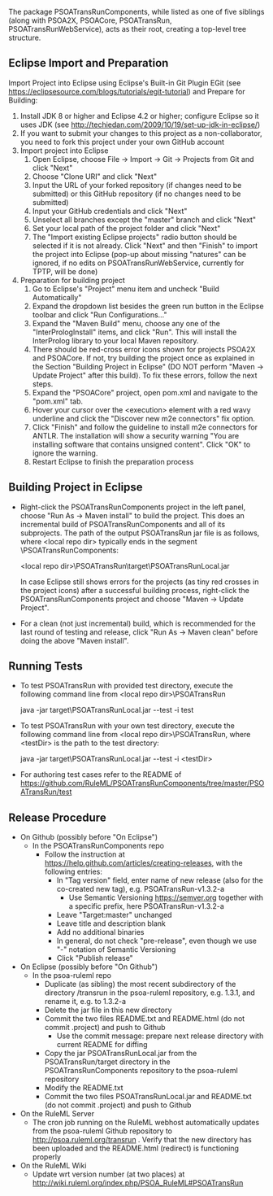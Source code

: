 The package PSOATransRunComponents, while listed as one of five siblings (along with PSOA2X, PSOACore, PSOATransRun, PSOATransRunWebService), acts as their root, creating a top-level tree structure.

## Eclipse Import and Preparation

Import Project into Eclipse using Eclipse's Built-in Git Plugin EGit (see https://eclipsesource.com/blogs/tutorials/egit-tutorial) and Prepare for Building:
1. Install JDK 8 or higher and Eclipse 4.2 or higher; configure Eclipse so it uses JDK (see http://techiedan.com/2009/10/19/set-up-jdk-in-eclipse/)
2. If you want to submit your changes to this project as a non-collaborator, you need to fork this project under your own GitHub account
3. Import project into Eclipse
   1. Open Eclipse, choose File -> Import -> Git -> Projects from Git and click "Next"
   2. Choose "Clone URI" and click "Next"
   3. Input the URL of your forked repository (if changes need to be submitted) or this GitHub repository (if no changes need to be  submitted)
   4. Input your GitHub credentials and click "Next"
   5. Unselect all branches except the "master" branch and click "Next"
   6. Set your local path of the project folder and click "Next"
   7. The "Import existing Eclipse projects" radio button should be selected if it is not already. Click "Next" and then "Finish" to import the project into Eclipse (pop-up about missing "natures" can be ignored, if no edits on PSOATransRunWebService, currently for TPTP, will be done)
4. Preparation for building project
   1. Go to Eclipse's "Project" menu item and uncheck "Build Automatically"
   2. Expand the dropdown list besides the green run button in the Eclipse toolbar and click "Run Configurations..."
   3. Expand the "Maven Build" menu, choose any one of the "InterPrologInstall" items, and click "Run". This will install the InterProlog library to your local Maven repository.
   4. There should be red-cross error icons shown for projects PSOA2X and PSOACore. If not, try building the project once as explained in the Section "Building Project in Eclipse" (DO NOT perform "Maven -> Update Project" after this build). To fix these errors, follow the next steps.
   5. Expand the "PSOACore" project, open pom.xml and navigate to the "pom.xml" tab.
   6. Hover your cursor over the \<execution\> element with a red wavy underline and click the "Discover new m2e connectors" fix option.
   7. Click "Finish" and follow the guideline to install m2e connectors for ANTLR. The installation will show a security warning "You are installing software that contains unsigned content". Click "OK" to ignore the warning.
   8. Restart Eclipse to finish the preparation process

## Building Project in Eclipse

* Right-click the PSOATransRunComponents project in the left panel, choose "Run As -> Maven install" to build the project. This does an incremental build of PSOATransRunComponents and all of its subprojects. The path of the output PSOATransRun jar file is as follows, where \<local repo dir\> typically ends in the segment \PSOATransRunComponents:

  \<local repo dir\>\PSOATransRun\target\PSOATransRunLocal.jar
  
  In case Eclipse still shows errors for the projects (as tiny red crosses in the project icons) after a successful building process, right-click the PSOATransRunComponents project and choose "Maven -> Update Project".
* For a clean (not just incremental) build, which is recommended for the last round of testing and release, click "Run As -> Maven clean" before doing the above "Maven install".

## Running Tests

* To test PSOATransRun with provided test directory, execute the following command line from \<local repo dir\>\PSOATransRun

  java -jar target\PSOATransRunLocal.jar --test -i test
  
* To test PSOATransRun with your own test directory, execute the following command line from \<local repo dir\>\PSOATransRun, where \<testDir\> is the path to the test directory:

  java -jar target\PSOATransRunLocal.jar --test -i \<testDir\>

* For authoring test cases refer to the README of https://github.com/RuleML/PSOATransRunComponents/tree/master/PSOATransRun/test

## Release Procedure

* On Github (possibly before "On Eclipse")
    * In the PSOATransRunComponents repo
        * Follow the instruction at https://help.github.com/articles/creating-releases, with the following entries:
            * In "Tag version" field, enter name of new release (also for the co-created new tag), e.g. PSOATransRun-v1.3.2-a
                * Use Semantic Versioning https://semver.org together with a specific prefix, here PSOATransRun-v1.3.2-a
            * Leave "Target:master" unchanged
            * Leave title and description blank
            * Add no additional binaries
            * In general, do not check "pre-release", even though we use "-" notation of Semantic Versioning
            * Click "Publish release"
* On Eclipse (possibly before "On Github")
    * In the psoa-ruleml repo
        * Duplicate (as sibling) the most recent subdirectory of the directory /transrun in the psoa-ruleml repository, e.g. 1.3.1, and rename it, e.g. to 1.3.2-a
        * Delete the jar file in this new directory
        * Commit the two files README.txt and README.html (do not commit .project) and push to Github
           * Use the commit message: prepare next release directory with current README for diffing
        * Copy the jar PSOATransRunLocal.jar from the PSOATransRun/target directory in the PSOATransRunComponents repository to the psoa-ruleml repository
        * Modify the README.txt
        * Commit the two files PSOATransRunLocal.jar and README.txt (do not commit .project) and push to Github
* On the RuleML Server
    * The cron job running on the RuleML webhost automatically updates from the psoa-ruleml Github repository to http://psoa.ruleml.org/transrun . Verify that the new directory has been uploaded and the README.html (redirect) is functioning properly
* On the RuleML Wiki
    * Update wrt version number (at two places) at http://wiki.ruleml.org/index.php/PSOA_RuleML#PSOATransRun
